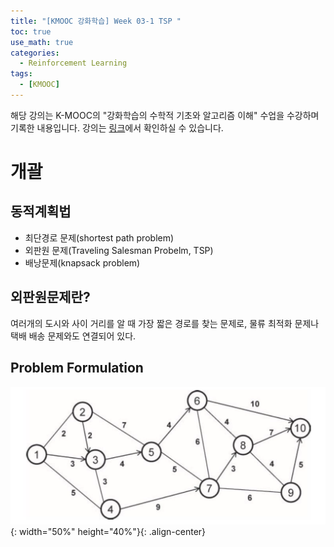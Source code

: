 ```yaml
---
title: "[KMOOC 강화학습] Week 03-1 TSP "
toc: true
use_math: true
categories:
  - Reinforcement Learning
tags:
  - [KMOOC]
---
```


해당 강의는 K-MOOC의 "강화학습의 수학적 기초와 알고리즘 이해" 수업을 수강하며 기록한 내용입니다. 강의는 [링크](http://www.kmooc.kr/courses/course-v1:KoreaUnivK+ku_ai_002+2020_A44/course/)에서 확인하실 수 있습니다.


# 개괄

## 동적계획법

- 최단경로 문제(shortest path problem)
- 외판원 문제(Traveling Salesman Probelm, TSP)
- 배낭문제(knapsack problem)

## 외판원문제란?

여러개의 도시와 사이 거리를 알 때 가장 짧은 경로를 찾는 문제로, 물류 최적화 문제나 택배 배송 문제와도 연결되어 있다.

## Problem Formulation

![사진](/assets/images/RL/w03-01-01.PNG){: width="50%" height="40%"}{: .align-center}


